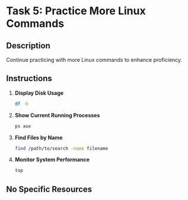 # Task 5: Practice More Linux Commands

## Description
Continue practicing with more Linux commands to enhance proficiency.

## Instructions
1. **Display Disk Usage**
    ```sh
    df -h
    ```

2. **Show Current Running Processes**
    ```sh
    ps aux
    ```

3. **Find Files by Name**
    ```sh
    find /path/to/search -name filename
    ```

4. **Monitor System Performance**
    ```sh
    top
    ```

## No Specific Resources
